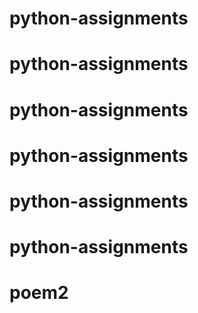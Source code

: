 # python-assignments
# python-assignments
# python-assignments
# python-assignments
# python-assignments
# python-assignments
# poem2
